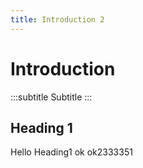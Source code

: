 ```yaml
---
title: Introduction 2
---
```


# Introduction
:::subtitle
Subtitle
:::

## Heading 1
Hello Heading1 ok ok2333351